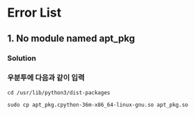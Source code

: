 # Error List

## 1. No module named apt_pkg </br>

### Solution<br>

### 우분투에 다음과 같이 입력

    cd /usr/lib/python3/dist-packages

    sudo cp apt_pkg.cpython-36m-x86_64-linux-gnu.so apt_pkg.so
